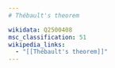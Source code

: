 ```yaml
---
# Thébault's theorem

wikidata: Q2500408
msc_classification: 51
wikipedia_links:
  - "[[Thébault's theorem]]"
---
```

